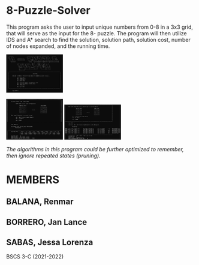 # 8-Puzzle-Solver
This program asks the user to input unique numbers from 0-8 in a 3x3 grid, that will serve as the input for the 8- puzzle. The program will then utilize IDS and A* search to find the solution, solution path, solution cost, number of nodes expanded, and the running time.


<img src="assets/ui.png" alt="UI" width="30%">

<img src="assets/worst.png" alt="Astar_worst_mode" width="30%"> <img src="assets/ids_debug.png" alt="Iterative Depth Search debugging" width="30%">


*The algorithms in this program could be further optimized to remember, then ignore repeated states (pruning).*

# MEMBERS

## BALANA, Renmar
## BORRERO, Jan Lance
## SABAS, Jessa Lorenza

BSCS 3-C (2021-2022)
